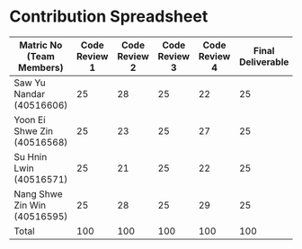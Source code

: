# Contribution Spreadsheet


|   Matric No (Team Members)   | Code Review 1  | Code Review 2 | Code Review 3 | Code Review 4 | Final Deliverable |
|------------------------------|----------------|---------------|---------------|---------------|-------------------|
| Saw Yu Nandar (40516606)     |       25       |       28      |       25      |       22      |         25        |         
| Yoon Ei Shwe Zin (40516568)  |       25       |       23      |       25      |       27      |         25        |               
| Su Hnin Lwin (40516571)      |       25       |       21      |       25      |       22      |         25        |               
| Nang Shwe Zin Win (40516595) |       25       |       28      |       25      |       29      |         25        |
|             Total            |      100       |      100      |      100      |      100      |        100        |
